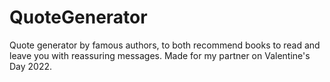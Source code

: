 # QuoteGenerator
Quote generator by famous authors, to both recommend books to read and leave you with reassuring messages. Made for my partner on Valentine's Day 2022.
